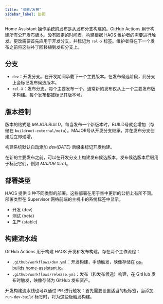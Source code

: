 ```yaml
---
title: "部署/发布"
sidebar_label: 部署
---
```


Home Assistant 操作系统的发布是从发布分支构建的。GitHub Actions 用于构建所有公开发布版本。没有固定的时间表，构建根据 HAOS 维护者的需要进行触发。更改需要首先应用于开发分支，并标记为 `rel-x` 标签。维护者将在下一个发布之前将这些补丁回移植到发布分支上。

## 分支

- `dev`：开发分支。在开发期间承载下一个主要版本。在发布候选阶段，此分支上会标记发布候选版本。
- `rel-X`：发布分支。每个主要发布一个。通常新的发布仅从上一个主要发布版本构建。每个发布都被标记其版本号。

## 版本控制

版本的格式是 *MAJOR.BUILD*。每当发布一个新版本时，BUILD号就会增加（存储在 `buildroot-external/meta`）。MAJOR号从开发分支继承，并在发布分支创建后立即递增。

构建系统默认自动添加 *dev\{DATE\}* 后缀来标记开发构建。

在新的主要发布之前，可以在开发分支上构建发布候选版本。发布候选版本后缀用于标记它们，例如 *MAJOR.0.rc1*。

## 部署类型

HAOS 提供 3 种不同类型的部署。这些部署在用于空中更新的公钥上有所不同。部署类型在 Supervisor 网络前端的主机卡的系统标签中显示。

- 开发 (dev)
- 测试 (beta)
- 生产 (stable)

## 构建流水线

GitHub Actions 用于构建 HAOS 开发和发布构建。存在两个工作流程：

- `.github/workflows/dev.yml`：开发构建，手动触发，映像存储在 [os-builds.home-assistant.io](https://os-builds.home-assistant.io/)。
- `.github/workflows/release.yml`：发布（和发布候选）构建，在 GitHub 发布时触发，映像存储为 GitHub 发布资产。

开发构建流水线也可以通过 PR 进行触发：首先需要设置适当的板标签，当添加 `run-dev-build` 标签时，将为这些板触发构建。